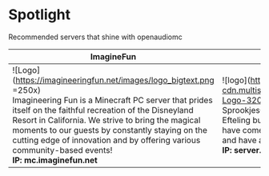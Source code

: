 # Spotlight
Recommended servers that shine with openaudiomc

| ImagineFun      | Sprookjescraft |
| ----------- | ----------- |
| ![Logo](https://imagineeringfun.net/images/logo_bigtext.png =250x) <br /> Imagineering Fun is a Minecraft PC server that prides itself on the faithful recreation of the Disneyland Resort in California. We strive to bring the magical moments to our guests by constantly staying on the cutting edge of innovation and by offering various community-based events!<br />**IP: mc.imaginefun.net**     | ![logo](https://lirp-cdn.multiscreensite.com/b180f0cd/dms3rep/multi/opt/SC-Logo-320w.png =250x)   <Br />SprookjesCraft is a fully working theme park based on the Efteling built in the computer game Minecraft. The fairytales have come to life for more than eight years. Curious? Come and have a look! <br />  **IP: server.sprookjescraft.nl&**  |

